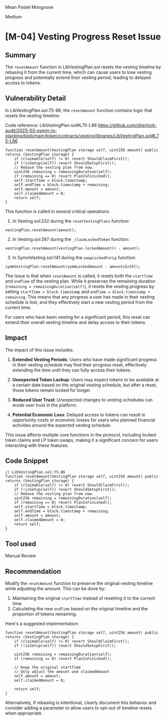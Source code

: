 Mean Pastel Mongoose

Medium

# [M-04] Vesting Progress Reset Issue

## Summary

The `resetAmount` function in LibVestingPlan.sol resets the vesting timeline by rebasing it from the current time, which can cause users to lose vesting progress and potentially extend their vesting period, leading to delayed access to tokens.

## Vulnerability Detail

In LibVestingPlan.sol:75-86, the `resetAmount` function contains logic that resets the vesting timeline:

Code reference: LibVestingPlan.sol#L75-L86 https://github.com/sherlock-audit/2025-03-symm-io-stacking/blob/main/token/contracts/vesting/libraries/LibVestingPlan.sol#L75-L86

```solidity
function resetAmount(VestingPlan storage self, uint256 amount) public returns (VestingPlan storage) {
    if (claimable(self) != 0) revert ShouldClaimFirst();
    if (!isSetup(self)) revert ShouldSetupFirst();
    // Rebase the vesting plan from now.
    uint256 remaining = remainingDuration(self);
    if (remaining == 0) revert PlanIsFinished();
    self.startTime = block.timestamp;
    self.endTime = block.timestamp + remaining;
    self.amount = amount;
    self.claimedAmount = 0;
    return self;
}
```

This function is called in several critical operations:

1. In Vesting.sol:232 during the `resetVestingPlans` function:
```solidity
vestingPlan.resetAmount(amount);
```

2. In Vesting.sol:287 during the `_claimLockedToken` function:
```solidity
vestingPlan.resetAmount(vestingPlan.lockedAmount() - amount);
```

3. In SymmVesting.sol:141 during the `swapLockedForLp` function:
```solidity
symmVestingPlan.resetAmount(symmLockedAmount - amountsIn[0]);
```

The issue is that when `resetAmount` is called, it resets both the `startTime` and `endTime` of the vesting plan. While it preserves the remaining duration (`remaining = remainingDuration(self)`), it resets the vesting progress by setting `startTime = block.timestamp` and `endTime = block.timestamp + remaining`. This means that any progress a user has made in their vesting schedule is lost, and they effectively start a new vesting period from the current time.

For users who have been vesting for a significant period, this reset can extend their overall vesting timeline and delay access to their tokens.

## Impact

The impact of this issue includes:

1. **Extended Vesting Periods**: Users who have made significant progress in their vesting schedule may find their progress reset, effectively extending the time until they can fully access their tokens.

2. **Unexpected Token Lockup**: Users may expect tokens to be available at a certain date based on the original vesting schedule, but after a reset, those tokens remain locked for longer.

3. **Reduced User Trust**: Unexpected changes to vesting schedules can erode user trust in the platform.

4. **Potential Economic Loss**: Delayed access to tokens can result in opportunity costs or economic losses for users who planned financial activities around the expected vesting schedule.

This issue affects multiple core functions in the protocol, including locked token claims and LP token swaps, making it a significant concern for users interacting with these features.

## Code Snippet

```solidity
// LibVestingPlan.sol:75-86
function resetAmount(VestingPlan storage self, uint256 amount) public returns (VestingPlan storage) {
    if (claimable(self) != 0) revert ShouldClaimFirst();
    if (!isSetup(self)) revert ShouldSetupFirst();
    // Rebase the vesting plan from now.
    uint256 remaining = remainingDuration(self);
    if (remaining == 0) revert PlanIsFinished();
    self.startTime = block.timestamp;
    self.endTime = block.timestamp + remaining;
    self.amount = amount;
    self.claimedAmount = 0;
    return self;
}
```

## Tool used

Manual Review

## Recommendation

Modify the `resetAmount` function to preserve the original vesting timeline while adjusting the amount. This can be done by:

1. Maintaining the original `startTime` instead of resetting it to the current time.
2. Calculating the new `endTime` based on the original timeline and the proportion of tokens remaining.

Here's a suggested implementation:

```solidity
function resetAmount(VestingPlan storage self, uint256 amount) public returns (VestingPlan storage) {
    if (claimable(self) != 0) revert ShouldClaimFirst();
    if (!isSetup(self)) revert ShouldSetupFirst();
    
    uint256 remaining = remainingDuration(self);
    if (remaining == 0) revert PlanIsFinished();
    
    // Keep the original startTime
    // Only adjust the amount and claimedAmount
    self.amount = amount;
    self.claimedAmount = 0;
    
    return self;
}
```

Alternatively, if rebasing is intentional, clearly document this behavior and consider adding a parameter to allow users to opt-out of timeline resets when appropriate. 
